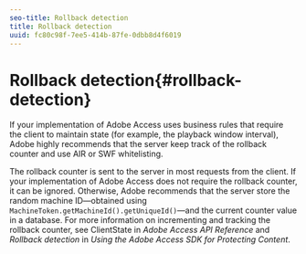 ```yaml
---
seo-title: Rollback detection
title: Rollback detection
uuid: fc80c98f-7ee5-414b-87fe-0dbb8d4f6019
---
```


# Rollback detection{#rollback-detection}

If your implementation of Adobe Access uses business rules that require the client to maintain state (for example, the playback window interval), Adobe highly recommends that the server keep track of the rollback counter and use AIR or SWF whitelisting.

The rollback counter is sent to the server in most requests from the client. If your implementation of Adobe Access does not require the rollback counter, it can be ignored. Otherwise, Adobe recommends that the server store the random machine ID—obtained using `MachineToken.getMachineId().getUniqueId()`—and the current counter value in a database. For more information on incrementing and tracking the rollback counter, see ClientState in *Adobe Access API Reference* and *Rollback detection* in *Using the Adobe Access SDK for Protecting Content*. 

